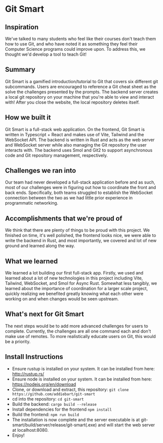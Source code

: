 # Git Smart

## Inspiration
We've talked to many students who feel like their courses don't teach them how to use Git, and who have noted it as something they feel their Computer Science programs could improve upon. To address this, we thought we'd develop a tool to teach Git!
## Summary
Git Smart is a gamified introduction/tutorial to Git that covers six different git subcommands. Users are encouraged to reference a Git cheat sheet as the solve the challenges presented by the prompts. The backend server creates a local git repository on your machine that you're able to view and interact with! After you close the website, the local repository deletes itself.
## How we built it
Git Smart is a full-stack web application. On the frontend, Git Smart is written in Typescript + React and makes use of Vite, Tailwind and the WebSocket API. The backend is written in Rust and acts as the web server and WebSocket server while also managing the Git repository the user interacts with. The backend uses Smol and Git2 to support asynchronous code and Git repository management, respectively.
## Challenges we ran into
Our team had never developed a full-stack application before and as such, most of our challenges were in figuring out how to coordinate the front and back ends. Specifically, both teams struggled to establish the WebSocket connection between the two as we had little prior experience in programmatic networking.
## Accomplishments that we're proud of
We think that there are plenty of things to be proud with this project. We finished on time, it's well polished, the frontend looks nice, we were able to write the backend in Rust, and most importantly, we covered and lot of new ground and learned along the way.
## What we learned
We learned a lot building our first full-stack app. Firstly, we used and learned about a lot of new technologies in this project including Vite, Tailwind, WebSocket, and Smol for Async Rust. Somewhat less tangibly, we learned about the importance of coordination for a larger scale project, quickly realizing we benefited greatly knowing what each other were working on and when changes would be seen upstream.
## What's next for Git Smart
The next steps would be to add more advanced challenges for users to complete. Currently, the challenges are all one command each and don't make use of remotes. To more realistically educate users on Git, this would be a priority.
## Install Instructions
- Ensure rustup is installed on your system. It can be installed from here: http://rustup.rs/
- Ensure node is installed on your system. It can be installed from here: https://nodejs.org/en/download
- Clone, or download and extract, this repository: `git clone https://github.com/addiebart/git-smart`
- cd into the repository: `cd git-smart`
- Build the backend: `cargo build --release`
- Install dependencies for the frontend `npm install`
- Build the frontend: `npm run build`
- The installation is now complete and the server executable is at git-smart/build/server/release/git-smart(.exe) and will start the web server at localhost:8080.
- Enjoy! 
